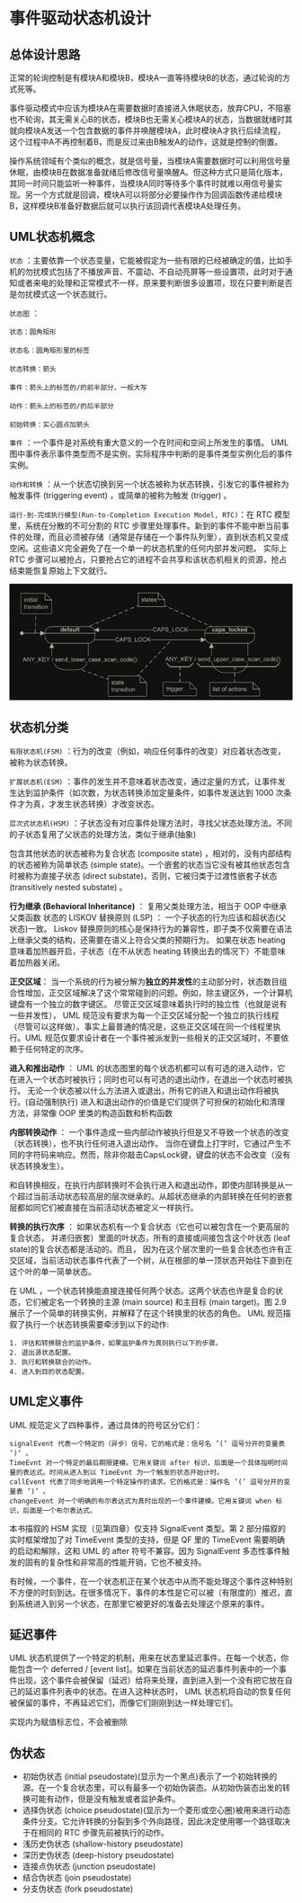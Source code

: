 # 事件驱动状态机设计

## 总体设计思路

正常的轮询控制是有模块A和模块B，模块A一直等待模块B的状态，通过轮询的方式死等。

事件驱动模式中应该为模块A在需要数据时直接进入休眠状态，放弃CPU，不阻塞也不轮询，其无需关心B的状态，模块B也无需关心模块A的状态，当数据就绪时其就向模块A发送一个包含数据的事件并唤醒模块A，此时模块A才执行后续流程，这个过程中A不再控制着B，而是反过来由B触发A的动作，这就是控制的倒置。

操作系统领域有个类似的概念，就是信号量，当模块A需要数据时可以利用信号量休眠，由模块B在数据准备就绪后修改信号量唤醒A。但这种方式只是简化版本，其同一时间只能监听一种事件，当模块A同时等待多个事件时就难以用信号量实现。另一个方式就是回调，模块A可以将部分必要操作作为回调函数传递给模块B，这样模块B准备好数据后就可以执行该回调代表模块A处理任务。

## UML状态机概念

`状态` ：主要依靠一个状态变量，它能被假定为一些有限的已经被确定的值，比如手机的勿扰模式包括了不播放声音、不震动、不自动亮屏等一些设置项，此时对于通知或者来电的处理和正常模式不一样，原来要判断很多设置项，现在只要判断是否是勿扰模式这一个状态就行。

`状态图` ：

    状态：圆角矩形

    状态名：圆角矩形里的标签

    状态转换：箭头

    事件：箭头上的标签的/的前半部分，一般大写

    动作：箭头上的标签的/的后半部分

    初始转换：实心圆点加箭头

`事件` ：一个事件是对系统有重大意义的一个在时间和空间上所发生的事情。
UML 图中事件表示事件类型而不是实例，实际程序中判断的是事件类型实例化后的事件实例。

`动作和转换` ：从一个状态切换到另一个状态被称为状态转换，引发它的事件被称为触发事件 (triggering event) ，或简单的被称为触发 (trigger) 。

`运行-到-完成执行模型(Run-to-Completion Execution Model, RTC)`：在 RTC 模型里，系统在分散的不可分割的 RTC 步骤里处理事件。新到的事件不能中断当前事件的处理，而且必须被存储（通常是存储在一个事件队列里），直到状态机又变成空闲。这些语义完全避免了在一个单一的状态机里的任何内部并发问题。
实际上 RTC 步骤可以被抢占，只要抢占它的进程不会共享和该状态机相关的资源，抢占结束能恢复原始上下文就行。

![UML状态机](./.pic/uml.jpg)

## 状态机分类

`有限状态机(FSM)` ：行为的改变（例如，响应任何事件的改变）对应着状态改变，被称为状态转换。

`扩展状态机(ESM)` ：事件的发生并不意味着状态改变，通过定量的方式，让事件发生达到监护条件（如次数，为状态转换添加定量条件，如事件发送达到 1000 次条件才为真，才发生状态转换）才改变状态。

`层次式状态机(HSM)` ：子状态没有对应事件处理方法时，寻找父状态处理方法。不同的子状态复用了父状态的处理方法，类似于继承(抽象)

包含其他状态的状态被称为复合状态 (composite state) ，相对的，没有内部结构的状态被称为简单状态 (simple state)。一个嵌套的状态当它没有被其他状态包含时被称为直接子状态 (direct substate)，否则，它被归类于过渡性嵌套子状态 (transitively nested substate) 。

**行为继承 (Behavioral Inheritance)** ： 复用父类处理方法，相当于 OOP 中继承父类函数
状态的 LISKOV 替换原则 (LSP) ： 一个子状态的行为应该和超状态(父状态)一致。
Liskov 替换原则的核心是保持行为的兼容性，即子类不仅需要在语法上继承父类的结构，还需要在语义上符合父类的预期行为。
如果在状态 heating 意味着加热器开启，子状态（在不从状态 heating 转换出去的情况下）不能意味着加热器关闭。

**正交区域**： 当一个系统的行为被分解为**独立的并发性**的主动部分时，状态数目组合性增加，正交区域解决了这个常常碰到的问题。例如，除主键区外，一个计算机键盘有一个独立的数字键区。
尽管正交区域意味着执行时的独立性（也就是说有一些并发性）， UML 规范没有要求为每一个正交区域分配一个独立的执行线程（尽管可以这样做）。事实上最普通的情况是，这些正交区域在同一个线程里执行。UML 规范仅要求设计者在一个事件被派发到一些相关的正交区域时，不要依赖于任何特定的次序。

**进入和推出动作** ： UML 的状态图里的每个状态机都可以有可选的进入动作，它在进入一个状态时被执行；同时也可以有可选的退出动作，在退出一个状态时被执行。
无论一个状态被以什么方法进入或退出，所有它的进入和退出动作将被执行。(自动强制执行)
进入和退出动作的价值是它们提供了可担保的初始化和清理方法，非常像 OOP 里类的构造函数和析构函数

**内部转换动作** ： 一个事件造成一些内部动作被执行但是又不导致一个状态的改变（状态转换），也不执行任何进入退出动作。
当你在键盘上打字时，它通过产生不同的字符码来响应。然而，除非你敲击CapsLock键，键盘的状态不会改变（没有状态转换发生）。

和自转换相反，在执行内部转换时不会执行进入和退出动作，即使内部转换是从一个超过当前活动状态较高层的层次继承的。从超状态继承的内部转换在任何的嵌套层都如同它们被直接在当前活动状态被定义一样执行。

**转换的执行次序** ： 如果状态机有一个复合状态（它也可以被包含在一个更高层的复合状态， 并递归嵌套）里面的叶状态，所有的直接或间接包含这个叶状态 (leaf state)的复合状态都是活动的。而且， 因为在这个层次里的一些复合状态也许有正交区域，当前活动状态事件代表了一个树，从在根部的单一顶状态开始往下直到在这个叶的单一简单状态。

在 UML ，一个状态转换能直接连接任何两个状态。这两个状态也许是复合的状态，它们被定名一个转换的主源 (main source) 和主目标 (main target)。图 2.9 展示了一个简单的转换实例，并解释了在这个转换里的状态的角色。 UML 规范描叙了执行一个状态转换需要牵涉到以下的动作:

    1. 评估和转换联合的监护条件，如果监护条件为真则执行以下的步骤。
    2. 退出源状态配置。
    3. 执行和转换联合的动作。
    4. 进入到目的状态配置。

## UML定义事件

UML 规范定义了四种事件，通过具体的符号区分它们：

    signalEvent 代表一个特定的（异步）信号。它的格式是：信号名 ’(’ 逗号分开的变量表 ’)’ 。
    TimeEvnt 对一个特定的最后期限建模。它用关键词 after 标识，后面是一个具体指明时间量的表达式。时间从进入到以 TimeEvnt 为一个触发的状态开始计时。
    callEvent 代表了同步地调用一个特定操作的请求。它的格式是：操作名 ’(’ 逗号分开的变量表 ’)’ 。
    changeEvent 对一个明确的布尔表达式为真时出现的一个事件建模。它用关键词 when 标识，后面是一个布尔表达式。

本书描叙的 HSM 实现（见第四章）仅支持 SignalEvent 类型。第 2 部分描叙的实时框架增加了对 TimeEvent 类型的支持，但是 QF 里的 TimeEvent 需要明确的启动和解除，这和 UML 的 after 符号不兼容。因为 SignalEvent 多态性事件触发的固有的复杂性和非常高的性能开销，它也不被支持。

有时候，一个事件，在一个状态机正在某个状态中从而不能处理这个事件这种特别不方便的时刻到达。在很多情况下，事件的本性是它可以被（有限度的）推迟，直到系统进入到另一个状态，在那里它被更好的准备去处理这个原来的事件。

## 延迟事件

UML 状态机提供了一个特定的机制，用来在状态里延迟事件。在每一个状态，你能包含一个 deferred / [event list]。如果在当前状态的延迟事件列表中的一个事件出现，这个事件会被保留（延迟）给将来处理，直到进入到一个没有把它放在自己的延迟事件列表中的状态。在进入这种状态时， UML 状态机将自动的恢复任何被保留的事件，不再延迟它们，而像它们刚刚到达一样处理它们。

实现内为赋值标志位，不会被删除

## 伪状态

- 初始伪状态 (initial pseudostate)(显示为一个黑点)表示了一个初始转换的源。在一个复合状态里，可以有最多一个初始伪装态。从初始伪装态出发的转换可能有动作，但是没有触发或者监护条件。
- 选择伪状态 (choice pseudostate)(显示为一个菱形或空心圈)被用来进行动态条件分支。它允许转换的分裂到多个外向路径，因此决定使用哪一个路径取决于在相同的 RTC 步骤先前被执行的动作。
- 浅历史伪状态 (shallow-history pseudostate)
- 深历史伪状态 (deep-history pseudostate)
- 连接点伪状态 (junction pseudostate)
- 结合伪状态 (join pseudostate)
- 分支伪状态 (fork pseudostate)
